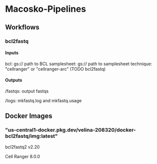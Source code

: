 # Macosko-Pipelines

## Workflows

### bcl2fastq

#### Inputs

bcl: gs:// path to BCL 
samplesheet: gs:// path to samplesheet 
technique: "cellranger" or "cellranger-arc" (TODO bcl2fastq)

#### Outputs

/fastqs: output fastqs

/logs: mkfastq.log and mkfastq.usage

## Docker Images
### "us-central1-docker.pkg.dev/velina-208320/docker-bcl2fastq/img:latest"
bcl2fastq2 v2.20

Cell Ranger 8.0.0
